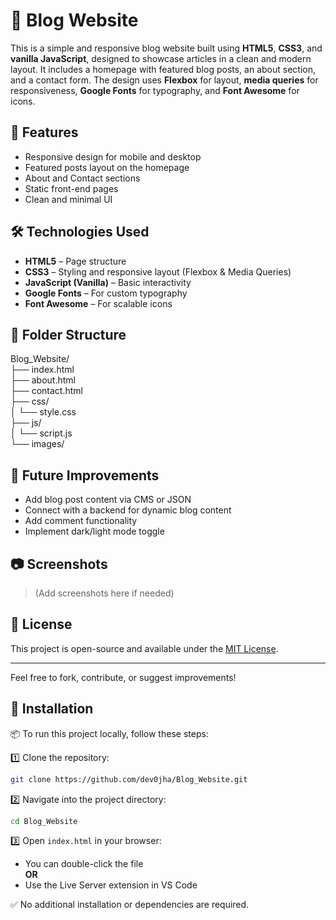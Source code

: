 # 📝 Blog Website

This is a simple and responsive blog website built using **HTML5**, **CSS3**, and **vanilla JavaScript**, designed to showcase articles in a clean and modern layout. It includes a homepage with featured blog posts, an about section, and a contact form. The design uses **Flexbox** for layout, **media queries** for responsiveness, **Google Fonts** for typography, and **Font Awesome** for icons.

## 🚀 Features

- Responsive design for mobile and desktop
- Featured posts layout on the homepage
- About and Contact sections
- Static front-end pages
- Clean and minimal UI

## 🛠️ Technologies Used

- **HTML5** – Page structure  
- **CSS3** – Styling and responsive layout (Flexbox & Media Queries)  
- **JavaScript (Vanilla)** – Basic interactivity  
- **Google Fonts** – For custom typography  
- **Font Awesome** – For scalable icons

## 📁 Folder Structure

Blog_Website/<br>
├── index.html<br>
├── about.html<br>
├── contact.html<br>
├── css/<br>
│ └── style.css<br>
├── js/<br>
│ └── script.js<br>
└── images/<br>


## 📌 Future Improvements

- Add blog post content via CMS or JSON
- Connect with a backend for dynamic blog content
- Add comment functionality
- Implement dark/light mode toggle

## 📷 Screenshots

> (Add screenshots here if needed)

## 📄 License

This project is open-source and available under the [MIT License](LICENSE).

---

Feel free to fork, contribute, or suggest improvements!

 ## 📄 Installation
 
 📦 To run this project locally, follow these steps:

1️⃣ Clone the repository:

```bash
git clone https://github.com/dev0jha/Blog_Website.git
```

2️⃣ Navigate into the project directory:

```bash
cd Blog_Website
```

3️⃣ Open `index.html` in your browser:

- You can double-click the file  
**OR**  
- Use the Live Server extension in VS Code

✅ No additional installation or dependencies are required.




